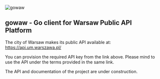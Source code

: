 
![gowaw](https://github.com/user-attachments/assets/2830dfd8-fe82-4400-a1fa-513c554b79e6)

## gowaw - Go client for Warsaw Public API Platform

The city of Warsaw makes its public API available at:
https://api.um.warszawa.pl/

You can provision the required API key from the link above.
Please mind to use the API under the terms provided in the same link.

The API and documentation of the project are under construction.
